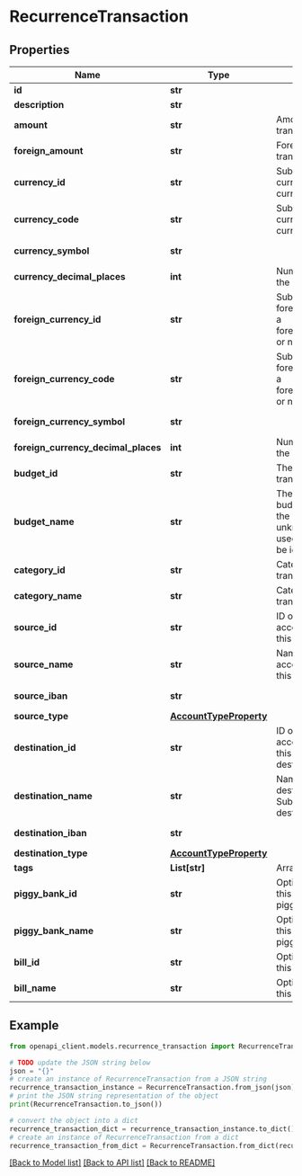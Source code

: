 # RecurrenceTransaction


## Properties

Name | Type | Description | Notes
------------ | ------------- | ------------- | -------------
**id** | **str** |  | [optional] 
**description** | **str** |  | 
**amount** | **str** | Amount of the transaction. | 
**foreign_amount** | **str** | Foreign amount of the transaction. | [optional] 
**currency_id** | **str** | Submit either a currency_id or a currency_code. | [optional] 
**currency_code** | **str** | Submit either a currency_id or a currency_code. | [optional] 
**currency_symbol** | **str** |  | [optional] [readonly] 
**currency_decimal_places** | **int** | Number of decimals in the currency | [optional] [readonly] 
**foreign_currency_id** | **str** | Submit either a foreign_currency_id or a foreign_currency_code, or neither. | [optional] 
**foreign_currency_code** | **str** | Submit either a foreign_currency_id or a foreign_currency_code, or neither. | [optional] 
**foreign_currency_symbol** | **str** |  | [optional] [readonly] 
**foreign_currency_decimal_places** | **int** | Number of decimals in the currency | [optional] [readonly] 
**budget_id** | **str** | The budget ID for this transaction. | [optional] 
**budget_name** | **str** | The name of the budget to be used. If the budget name is unknown, the ID will be used or the value will be ignored. | [optional] [readonly] 
**category_id** | **str** | Category ID for this transaction. | [optional] 
**category_name** | **str** | Category name for this transaction. | [optional] 
**source_id** | **str** | ID of the source account. Submit either this or source_name. | [optional] 
**source_name** | **str** | Name of the source account. Submit either this or source_id. | [optional] 
**source_iban** | **str** |  | [optional] [readonly] 
**source_type** | [**AccountTypeProperty**](AccountTypeProperty.md) |  | [optional] 
**destination_id** | **str** | ID of the destination account. Submit either this or destination_name. | [optional] 
**destination_name** | **str** | Name of the destination account. Submit either this or destination_id. | [optional] 
**destination_iban** | **str** |  | [optional] [readonly] 
**destination_type** | [**AccountTypeProperty**](AccountTypeProperty.md) |  | [optional] 
**tags** | **List[str]** | Array of tags. | [optional] 
**piggy_bank_id** | **str** | Optional. Use either this or the piggy_bank_name | [optional] 
**piggy_bank_name** | **str** | Optional. Use either this or the piggy_bank_id | [optional] 
**bill_id** | **str** | Optional. Use either this or the bill_name | [optional] 
**bill_name** | **str** | Optional. Use either this or the bill_id | [optional] 

## Example

```python
from openapi_client.models.recurrence_transaction import RecurrenceTransaction

# TODO update the JSON string below
json = "{}"
# create an instance of RecurrenceTransaction from a JSON string
recurrence_transaction_instance = RecurrenceTransaction.from_json(json)
# print the JSON string representation of the object
print(RecurrenceTransaction.to_json())

# convert the object into a dict
recurrence_transaction_dict = recurrence_transaction_instance.to_dict()
# create an instance of RecurrenceTransaction from a dict
recurrence_transaction_from_dict = RecurrenceTransaction.from_dict(recurrence_transaction_dict)
```
[[Back to Model list]](../README.md#documentation-for-models) [[Back to API list]](../README.md#documentation-for-api-endpoints) [[Back to README]](../README.md)


